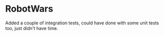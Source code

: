# RobotWars
Added a couple of integration tests, could have done with some unit tests too, just didn't have time.
